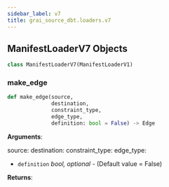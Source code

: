 ```yaml
---
sidebar_label: v7
title: grai_source_dbt.loaders.v7
---
```


## ManifestLoaderV7 Objects

```python
class ManifestLoaderV7(ManifestLoaderV1)
```



### make\_edge

```python
def make_edge(source,
              destination,
              constraint_type,
              edge_type,
              definition: bool = False) -> Edge
```

**Arguments**:

  source:
  destination:
  constraint_type:
  edge_type:
- `definition` _bool, optional_ - (Default value = False)


**Returns**:
